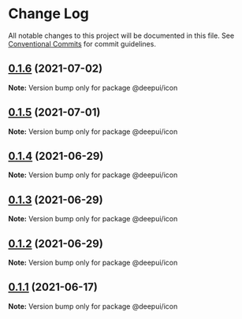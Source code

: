 # Change Log

All notable changes to this project will be documented in this file.
See [Conventional Commits](https://conventionalcommits.org) for commit guidelines.

## [0.1.6](https://github.com/deepecom/deepui/compare/@deepui/icon@0.1.5...@deepui/icon@0.1.6) (2021-07-02)

**Note:** Version bump only for package @deepui/icon





## [0.1.5](https://github.com/deepecom/deepui/compare/@deepui/icon@0.1.4...@deepui/icon@0.1.5) (2021-07-01)

**Note:** Version bump only for package @deepui/icon





## [0.1.4](https://github.com/deepecom/deepui/compare/@deepui/icon@0.1.3...@deepui/icon@0.1.4) (2021-06-29)

**Note:** Version bump only for package @deepui/icon





## [0.1.3](https://github.com/deepecom/deepui/compare/@deepui/icon@0.1.2...@deepui/icon@0.1.3) (2021-06-29)

**Note:** Version bump only for package @deepui/icon





## [0.1.2](https://github.com/deepecom/deepui/compare/@deepui/icon@0.1.1...@deepui/icon@0.1.2) (2021-06-29)

**Note:** Version bump only for package @deepui/icon





## [0.1.1](https://github.com/deepecom/deepui/compare/@deepui/icon@0.1.0...@deepui/icon@0.1.1) (2021-06-17)

**Note:** Version bump only for package @deepui/icon
